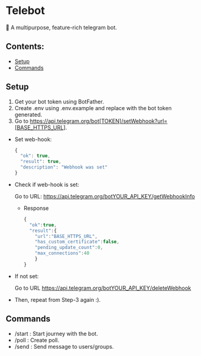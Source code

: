 # Telebot

🤖 A multipurpose, feature-rich telegram bot.

## Contents:

- [Setup](#setup)
- [Commands](#commands)

## Setup

1. Get your bot token using BotFather.
2. Create .env using .env.example and replace <TOKEN> with the bot token generated.
3. Go to https://api.telegram.org/bot[TOKEN]/setWebhook?url=[BASE_HTTPS_URL].

- Set web-hook:
  ```js
  {
    "ok": true,
    "result": true,
    "description": "Webhook was set"
  }
  ```
- Check if web-hook is set:

  Go to URL: https://api.telegram.org/botYOUR_API_KEY/getWebhookInfo

    - Response
      ```js
      {
        "ok":true,
        "result":{
          "url":"BASE_HTTPS_URL",
          "has_custom_certificate":false,
          "pending_update_count":0,
          "max_connections":40
          }
      }
      ```
- If not set:

  Go to URL https://api.telegram.org/botYOUR_API_KEY/deleteWebhook

- Then, repeat from Step-3 again :).


## Commands

- /start : Start journey with the bot.
- /poll : Create poll.
- /send : Send message to users/groups.